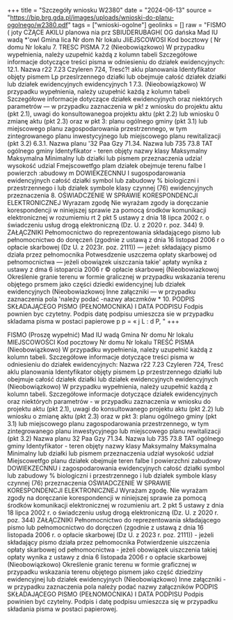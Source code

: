 +++
title = "Szczegóły wniosku W2380"
date = "2024-06-13"
source = "https://bip.brg.gda.pl/images/uploads/wnioski-do-planu-ogolnego/w2380.pdf"
tags = ["wnioski-ogolne"]
geolinks = []
raw = "FISMO ( joty CZĄCE AKILU planowa nia prz SBIUDERUBAGH( OG dańska  Mad IU wadą *'owl Gmina lica Nr dom Nr lokalu JliEJSCOWOSI Kod bocztowy ( Nr domu Nr lokalu 7. TRESC PISMA 7.2 (Nieobowiązkowo) W przypadku wypełnienia, należy uzupełnić każdą z kolumn tabeli Szczegółowe informacje dotyczące treści pisma w odniesieniu do działek ewidencyjnych: 12.1. Nazwa r22  7.23 Czyleren 724, Tresć?! aklu planowania Identyfikator objęty pismem Lp przeslrzennego działki lub obejmuje całość  działek działki lub działek  ewidencyjnych ewidencyjnych 1 7.3. (Nieobowiązkowo) W przypadku wypełnienia, należy uzupełnić każdą z kolumn tabeli Szczegółowe informacje dotyczące działek ewidencyjnych oraz niektórych parametrów — w przypadku zaznaczenia w pk! z wniosku do projektu aktu (pkt 2.1), uwagi do konsultowanegoa projektu aktu (pkt 2.2) lub wniosku 0 zmianę aktu (pkt 2.3) oraz w pkt 3: planu ogólnego gminy (pkt 3.1) lub miejscowego planu zagospodarowania przestrzennego, w tym zintegrowanego planu inwestycyjnego lub miejscowego planu rewitalizacji (pkt 3.2) 6.3.1. Nazwa planu '32 Paa Gzy  71.34. Nazwa lub  735 73.8  TAT ogólnego gminy Identyfikator  - teren objęty nazwy klasy Maksymalny Maksymalna Minimalny lub działki lub pismem przeznaczenia udzia! wysokość udzial Fmejscowetfgo plam działek  obejmuje terenu falbe I powierzch :abudowy m DOWIEKZECNNU I sugospodarowania  ewidencyjnych całość działki  symbol lub zabudowy %  biologiczni i przestrzennego i lub działek symbole klasy czynnej (76) ewidencyjnych  przeznaczenia  8. OŚWIADCZENIE W SPRAWIE KORESPONDENCJI ELEKTRONICZNEJ Wyrazam zgodę Nie wyrażam zgody ia doręczanie korespondencji w niniejszej sprawie za pomocą środków komunikacji elektronicznej w rozumiemiu rt 2 pkt 5 ustawy z dnia 18 lipca 2002 r. o świadczeniu usług drogą elektroniczną (Dz. U. z 2020 r. poz. 344) 9. ZAŁĄCZNIKI Pełnomocnictwo do reprezentowania składającego pismo lub pełnomocnictwo do doręczeń (zgodnie z ustawą z dnia 16 listopad 2006 r o opłacie skarbowej (Dz U. z 2023r. poz. 2111)) — jeżeł: składający pismo działa przez pełnomocnika Potwesdzenie uszczema opłaty skarbowej od pełnomocnictwa — jeżeli obowiązek uiszczania takie' apłaty wynika z ustawy z dma 6 istoparcia 2006 r © opłacie skarbowej (Nieobowiazkowoj Określenie granie terenu w formie gralicznej w przypadku wskazania terenu objętego prsmem jako części dziedki ewidencyjnej lub działek ewidencyjnych (Nieobowiazkowoj Inne załączniki — w przypadku zaznaczenia pola 'należy podać -nazwy ałaczmków * 10. PODPIS SKŁADAJĄCEGO PISMO (PEŁNOMOCNIKA) I DATA PODPISU Fodpis pownien byc czytetny. Podpis  datę podpisu umieszcza sie w przypadku skladama pisma w postaci papierowe p p = « j L : d P, "
+++

FISMO (Proszę wypełnić)
Mad
IU wadą
Gmina
Nr domu Nr lokalu
MIEJSCOWOŚCI Kod pocztowy
Nr domu Nr lokalu
TREŚĆ PISMA
(Nieobowiązkowo) W przypadku wypełnienia, należy uzupełnić każdą z kolumn tabeli. Szczegółowe informacje dotyczące treści pisma w odniesieniu do działek ewidencyjnych:
Nazwa r22 7.23 Czyleren 724, Tresć aklu planowania Identyfikator objęty pismem Lp przestrzennego działki lub obejmuje całość działek działki lub działek ewidencyjnych ewidencyjnych
(Nieobowiązkowo) W przypadku wypełnienia, należy uzupełnić każdą z kolumn tabeli. Szczegółowe informacje dotyczące działek ewidencyjnych oraz niektórych parametrów - w przypadku zaznaczenia w wniosku do projektu aktu (pkt 2.1), uwagi do konsultowanego projektu aktu (pkt 2.2) lub wniosku o zmianę
aktu (pkt 2.3) oraz w pkt 3: planu ogólnego gminy (pkt 3.1) lub miejscowego planu zagospodarowania przestrzennego, w tym zintegrowanego planu inwestycyjnego lub miejscowego planu rewitalizacji (pkt 3.2)
Nazwa planu 32 Paa Gzy 71.34. Nazwa lub 735 73.8 TAT
ogólnego gminy Identyfikator - teren objęty nazwy klasy Maksymalny Maksymalna Minimalny
lub działki lub pismem przeznaczenia udział wysokość udział
Miejscowetfgo planu działek obejmuje teren falbe I powierzchni zabudowy DOWIEKZECNNU i zagospodarowania ewidencyjnych całość działki symbol lub zabudowy % biologiczni i przestrzennego i lub działek symbole klasy czynnej (76) przeznaczenia
OŚWIADCZENIE W SPRAWIE KORESPONDENCJI ELEKTRONICZNEJ
Wyrażam zgodę. Nie wyrażam zgody na doręczanie korespondencji w niniejszej sprawie za pomocą środków komunikacji elektronicznej w rozumieniu art. 2 pkt 5 ustawy z dnia 18 lipca 2002 r. o świadczeniu usług drogą elektroniczną (Dz. U. z 2020 r. poz. 344)
ZAŁĄCZNIKI
Pełnomocnictwo do reprezentowania składającego pismo lub pełnomocnictwo do doręczeń (zgodnie z ustawą z dnia 16 listopada
2006 r. o opłacie skarbowej (Dz U. z 2023 r. poz. 2111)) - jeżeli składający pismo działa przez pełnomocnika
Potwierdzenie uiszczenia opłaty skarbowej od pełnomocnictwa - jeżeli obowiązek uiszczenia takiej opłaty wynika z ustawy z dnia
6 listopada 2006 r o opłacie skarbowej
(Nieobowiązkowo) Określenie granic terenu w formie graficznej w przypadku wskazania terenu objętego pismem jako część
dziedziny ewidencyjnej lub działek ewidencyjnych
(Nieobowiązkowo) Inne załączniki - w przypadku zaznaczenia pola należy podać nazwy załączników
PODPIS SKŁADAJĄCEGO PISMO (PEŁNOMOCNIKA) I DATA PODPISU
Podpis powinien być czytelny. Podpis i datę podpisu umieszcza się w przypadku składania pisma w postaci papierowej.


